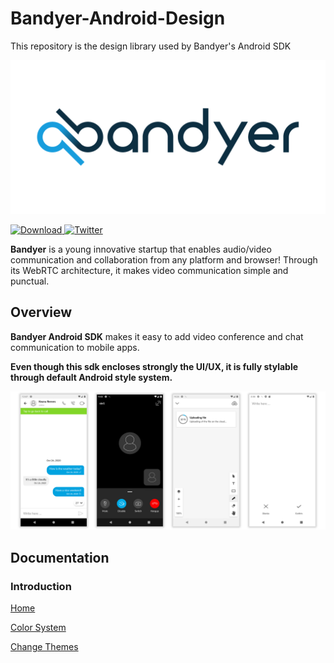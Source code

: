 # Bandyer-Android-Design
This repository is the design library used by Bandyer's Android SDK

<p align="center">
<img src="img/bandyer.png" alt="Bandyer" title="Bandyer" />
</p>


[ ![Download](https://api.bintray.com/packages/bandyer/Communication/Android-Design/images/download.svg) ](https://bintray.com/bandyer/Communication/Android-Design/_latestVersion)
[![Twitter](https://img.shields.io/twitter/url/http/shields.io.svg?style=social&logo=twitter)](https://twitter.com/intent/follow?screen_name=bandyersrl)


**Bandyer** is a young innovative startup that enables audio/video communication and collaboration from any platform and browser! Through its WebRTC architecture, it makes video communication simple and punctual.

## Overview

**Bandyer Android SDK** makes it easy to add video conference and chat communication to mobile apps.

**Even though this sdk encloses strongly the UI/UX, it is fully stylable through default Android style system.**

<img src="img/img4.png"/>

## Documentation

### Introduction
[Home](https://github.com/Bandyer/Bandyer-Android-Design/wiki/Home)

[Color System](https://github.com/Bandyer/Bandyer-Android-Design/wiki/Color-System)

[Change Themes](https://github.com/Bandyer/Bandyer-Android-Design/wiki/Change-Themes)